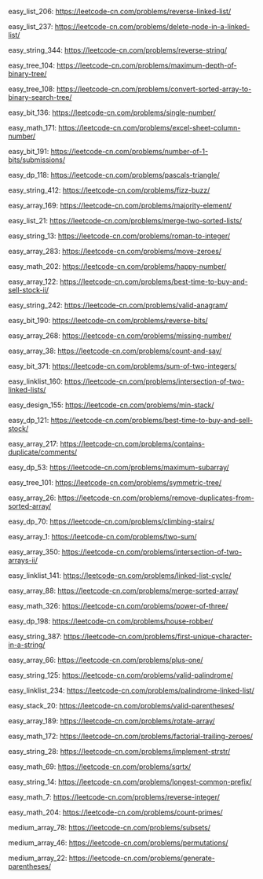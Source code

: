 

easy_list_206:
https://leetcode-cn.com/problems/reverse-linked-list/

easy_list_237:
https://leetcode-cn.com/problems/delete-node-in-a-linked-list/

easy_string_344:
https://leetcode-cn.com/problems/reverse-string/

easy_tree_104:
https://leetcode-cn.com/problems/maximum-depth-of-binary-tree/

easy_tree_108:
https://leetcode-cn.com/problems/convert-sorted-array-to-binary-search-tree/

easy_bit_136:
https://leetcode-cn.com/problems/single-number/

easy_math_171:
https://leetcode-cn.com/problems/excel-sheet-column-number/

easy_bit_191:
https://leetcode-cn.com/problems/number-of-1-bits/submissions/

easy_dp_118:
https://leetcode-cn.com/problems/pascals-triangle/

easy_string_412:
https://leetcode-cn.com/problems/fizz-buzz/

easy_array_169:
https://leetcode-cn.com/problems/majority-element/

easy_list_21:
https://leetcode-cn.com/problems/merge-two-sorted-lists/

easy_string_13:
https://leetcode-cn.com/problems/roman-to-integer/

easy_array_283:
https://leetcode-cn.com/problems/move-zeroes/

easy_math_202:
https://leetcode-cn.com/problems/happy-number/

easy_array_122:
https://leetcode-cn.com/problems/best-time-to-buy-and-sell-stock-ii/

easy_string_242:
https://leetcode-cn.com/problems/valid-anagram/

easy_bit_190:
https://leetcode-cn.com/problems/reverse-bits/

easy_array_268:
https://leetcode-cn.com/problems/missing-number/

easy_array_38:
https://leetcode-cn.com/problems/count-and-say/

easy_bit_371:
https://leetcode-cn.com/problems/sum-of-two-integers/

easy_linklist_160:
https://leetcode-cn.com/problems/intersection-of-two-linked-lists/

easy_design_155:
https://leetcode-cn.com/problems/min-stack/

easy_dp_121:
https://leetcode-cn.com/problems/best-time-to-buy-and-sell-stock/

easy_array_217:
https://leetcode-cn.com/problems/contains-duplicate/comments/

easy_dp_53:
https://leetcode-cn.com/problems/maximum-subarray/

easy_tree_101:
https://leetcode-cn.com/problems/symmetric-tree/

easy_array_26:
https://leetcode-cn.com/problems/remove-duplicates-from-sorted-array/

easy_dp_70:
https://leetcode-cn.com/problems/climbing-stairs/

easy_array_1:
https://leetcode-cn.com/problems/two-sum/

easy_array_350:
https://leetcode-cn.com/problems/intersection-of-two-arrays-ii/

easy_linklist_141:
https://leetcode-cn.com/problems/linked-list-cycle/

easy_array_88:
https://leetcode-cn.com/problems/merge-sorted-array/

easy_math_326:
https://leetcode-cn.com/problems/power-of-three/

easy_dp_198:
https://leetcode-cn.com/problems/house-robber/

easy_string_387:
https://leetcode-cn.com/problems/first-unique-character-in-a-string/

easy_array_66:
https://leetcode-cn.com/problems/plus-one/

easy_string_125:
https://leetcode-cn.com/problems/valid-palindrome/

easy_linklist_234:
https://leetcode-cn.com/problems/palindrome-linked-list/

easy_stack_20:
https://leetcode-cn.com/problems/valid-parentheses/

easy_array_189:
https://leetcode-cn.com/problems/rotate-array/

easy_math_172:
https://leetcode-cn.com/problems/factorial-trailing-zeroes/

easy_string_28:
https://leetcode-cn.com/problems/implement-strstr/

easy_math_69:
https://leetcode-cn.com/problems/sqrtx/

easy_string_14:
https://leetcode-cn.com/problems/longest-common-prefix/

easy_math_7:
https://leetcode-cn.com/problems/reverse-integer/

easy_math_204:
https://leetcode-cn.com/problems/count-primes/

medium_array_78:
https://leetcode-cn.com/problems/subsets/

medium_array_46:
https://leetcode-cn.com/problems/permutations/

medium_array_22:
https://leetcode-cn.com/problems/generate-parentheses/
